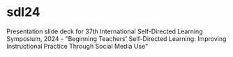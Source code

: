 # sdl24
Presentation slide deck for 37th International Self-Directed Learning Symposium, 2024 - "Beginning Teachers' Self-Directed Learning: Improving Instructional Practice Through Social Media Use"
